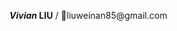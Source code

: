 <style>
  my-email::after {
    content: attr(data-domain);
  }
  my-email::before {
    content: attr(data-user) "\0040";
  }
</style>
__*Vivian* LIU__ / 📧<my-email data-user="liuweinan85" data-domain="gmail.com"></my-email>